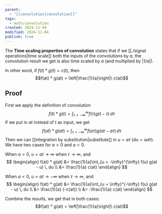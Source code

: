 ```yaml
---
parent:
  - "[[convolution|convolution]]"
tags:
  - math/convolution
created: 2024-11-04
modified: 2024-11-04
publish: true
---
```

The **Time scaling properties of convolution** states that if we [[./signal operations|time scale]] both the inputs of the convolutions by $a$, the convolution result we get is also time scaled by $a$ (and multiplied by $|1/a|$). 

In other word, if $f(t) * g(t) = c(t)$, then
$$f(at) * g(at) = \left|\frac{1}{a}\right|\ c(at)$$
## Proof
First we apply the definition of convolution
$$
f(t) * g(t) = \int_{\tau = -\infty}^{\infty} f(\tau) g(t - \tau) \, d\tau 
$$
If we put in $at$ instead of $t$ as input, we get
$$
f(at) * g(at) = \int_{\tau = -\infty}^{\infty} f(a\tau) g(at - a\tau) \, d\tau 
$$
Then we can [[integration by substitution|substitute]] in $u = a \tau$ ($du = a d\tau$). We have two cases for $a > 0$ and $a < 0$.

When $a > 0$, $u = at \to \infty$ when $\tau \to \infty$, and
$$
\begin{align}
f(at) * g(at) &= \frac{1}{a}\int_{u = -\infty}^{\infty} f(u) g(at - u) \, du \\
&= \frac{1}{a} c(at)
\end{align}
$$

When $a < 0$, $u = at \to -\infty$ when $\tau \to \infty$, and
$$
\begin{align}
f(at) * g(at) &= \frac{1}{a}\int_{u = \infty}^{-\infty} f(u) g(at - u) \, du \\
&= \frac{1}{a} (-c(at)) \\
&= -\frac{1}{a} c(at)
\end{align}
$$

Combine the results, we get that in both cases:
$$f(at) * g(at) = \left|\frac{1}{a}\right|\ c(at)$$